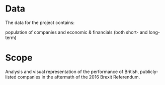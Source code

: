 # Data


The data for the project contains:

population of companies and economic & financials (both short- and long-term)


# Scope 

Analysis and visual representation of the performance of British, publicly-listed companies in the aftermath of the 2016 Brexit Referendum.
